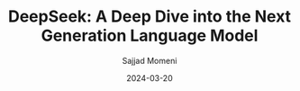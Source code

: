 ---
title: "DeepSeek: A Deep Dive into the Next Generation Language Model"
date: "2024-03-20"
description: "An in-depth analysis of DeepSeek, exploring its architecture, capabilities, and how it compares to other leading language models in the field of AI"
excerpt: "Discover how DeepSeek is pushing the boundaries of language models with its innovative architecture and impressive performance metrics"
category: "Research"
tags: ["artificial-intelligence", "language-models", "deep-learning", "nlp", "deepseek", "machine-learning"]
author: "Sajjad Momeni"
readTime: "10 min read"
hero: "./hero.png"
--- 